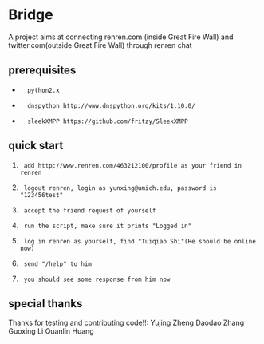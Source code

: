 Bridge
======

A project aims at connecting renren.com (inside Great Fire Wall) and twitter.com(outside Great Fire Wall) through renren chat

prerequisites
-------------
*       python2.x
*       dnspython http://www.dnspython.org/kits/1.10.0/
*       sleekXMPP https://github.com/fritzy/SleekXMPP

quick start
-------------
1.      add http://www.renren.com/463212100/profile as your friend in renren
2.      logout renren, login as yunxing@umich.edu, password is "123456test"
3.      accept the friend request of yourself
4.      run the script, make sure it prints "Logged in"
5.      log in renren as yourself, find "Tuiqiao Shi"(He should be online now)
6.      send "/help" to him
7.      you should see some response from him now

special thanks
-------------
Thanks for testing and contributing code!!:
Yujing Zheng
Daodao Zhang
Guoxing Li
Quanlin Huang



